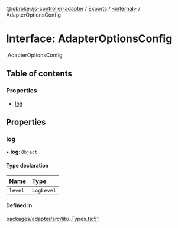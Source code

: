[@iobroker/js-controller-adapter](../README.md) / [Exports](../modules.md) / [<internal\>](../modules/internal_.md) / AdapterOptionsConfig

# Interface: AdapterOptionsConfig

[<internal>](../modules/internal_.md).AdapterOptionsConfig

## Table of contents

### Properties

- [log](internal_.AdapterOptionsConfig.md#log)

## Properties

### log

• **log**: `Object`

#### Type declaration

| Name | Type |
| :------ | :------ |
| `level` | `LogLevel` |

#### Defined in

[packages/adapter/src/lib/_Types.ts:51](https://github.com/ioBroker/ioBroker.js-controller/blob/db6b87d9/packages/adapter/src/lib/_Types.ts#L51)
